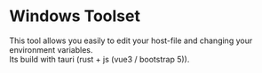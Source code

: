 # Windows Toolset

This tool allows you easily to edit your host-file and changing your environment variables.  
Its build with tauri (rust + js (vue3 / bootstrap 5)).